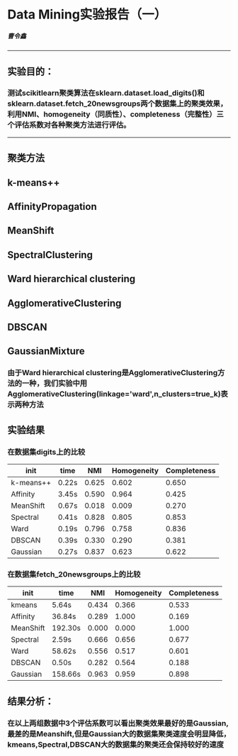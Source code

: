 # Data Mining实验报告（一）
##### 曹令鑫
---
## **实验目的：**
### 测试scikitlearn聚类算法在sklearn.dataset.load_digits()和sklearn.dataset.fetch_20newsgroups两个数据集上的聚类效果，利用NMI、homogeneity（同质性）、completeness（完整性）三个评估系数对各种聚类方法进行评估。
---
## 聚类方法
k-means++
---
AffinityPropagation
---
MeanShift
---
SpectralClustering
---
Ward hierarchical clustering
---
AgglomerativeClustering
---
DBSCAN
---
GaussianMixture
---
### 由于Ward hierarchical clustering是AgglomerativeClustering方法的一种，我们实验中用AgglomerativeClustering(linkage='ward',n_clusters=true_k)表示两种方法
## 实验结果
### 在数据集digits上的比较
|  init| time | NMI |  Homogeneity| Completeness|
| ----|---- | -------|------------------|------------- |
|k-means++|0.22s|	0.625|	0.602|		0.650|
|Affinity |	3.45s|	0.590	|0.964|		0.425|
|MeanShift|	0.67s|	0.018|	0.009|		0.270|
|Spectral |	0.41s|	0.828	|0.805|		0.853|
|Ward     |	0.19s	|0.796	|0.758|		0.836|
|DBSCAN  | 	0.39s	|0.330|	0.290|		0.381|
|Gaussian |	0.27s	|0.837	|0.623|		0.622|
### 在数据集fetch_20newsgroups上的比较
|  init| time | NMI |  Homogeneity| Completeness|
| ----|---- | -------|------------------|------------- |
| kmeans | 5.64s | 0.434 | 0.366 | 0.533 |
| Affinity | 36.84s | 0.289 | 1.000 | 0.169 |
| MeanShift | 192.30s | 0.000 | 0.000 | 1.000|
| Spectral | 2.59s | 0.666 | 0.656 | 0.677 |
|Ward |58.62s | 0.556 | 0.517 | 0.601 |
| DBSCAN | 0.50s | 0.282 | 0.564 | 0.188|
|Gaussian| 158.66s|	0.963|	0.959|	0.898|

## **结果分析：**
### 在以上两组数据中3个评估系数可以看出聚类效果最好的是Gaussian,最差的是Meanshift,但是Gaussian大的数据集聚类速度会明显降低，kmeans,Spectral,DBSCAN大的数据集的聚类还会保持较好的速度
